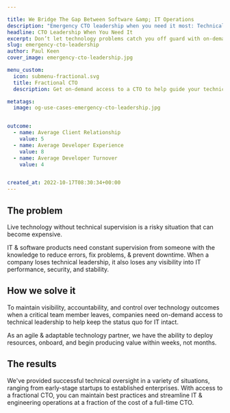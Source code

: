 ```yaml
---

title: We Bridge The Gap Between Software &amp; IT Operations
description: "Emergency CTO leadership when you need it most: Technical crisis resolution, team guidance, strategic planning. On-demand expertise. Get help now ✓"
headline: CTO Leadership When You Need It
excerpt: Don’t let technology problems catch you off guard with on-demand access to technical expertise to help fill the leadership gap between software and IT operations.
slug: emergency-cto-leadership
author: Paul Keen
cover_image: emergency-cto-leadership.jpg

menu_custom:
  icon: submenu-fractional.svg
  title: Fractional CTO
  description: Get on-demand access to a CTO to help guide your technical vision, accelerate team-building, and improve development team operations.

metatags:
  image: og-use-cases-emergency-cto-leadership.jpg


outcome:
  - name: Average Client Relationship
    value: 5
  - name: Average Developer Experience
    value: 8
  - name: Average Developer Turnover
    value: 4


created_at: 2022-10-17T08:30:34+00:00
---
```


The problem
-----------

Live technology without technical supervision is a risky situation that can become expensive.

IT & software products need constant supervision from someone with the knowledge to reduce errors, fix problems, & prevent downtime. When a company loses technical leadership, it also loses any visibility into IT performance, security, and stability.

How we solve it
---------------

To maintain visibility, accountability, and control over technology outcomes when a critical team member leaves, companies need on-demand access to technical leadership to help keep the status quo for IT intact.

As an agile & adaptable technology partner, we have the ability to deploy resources, onboard, and begin producing value within weeks, not months.

The results
-----------

We've provided successful technical oversight in a variety of situations, ranging from early-stage startups to established enterprises. With access to a fractional CTO, you can maintain best practices and streamline IT & engineering operations at a fraction of the cost of a full-time CTO.
